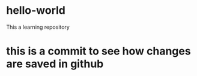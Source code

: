 # hello-world
This a learning repository

# this is a commit to see how changes are saved in github
